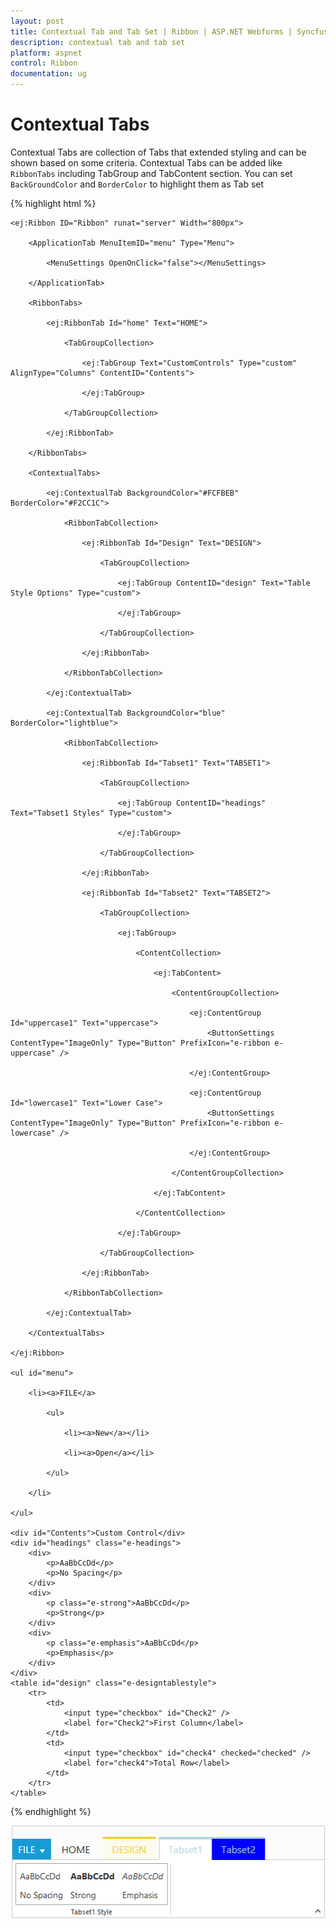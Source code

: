 ```yaml
---
layout: post
title: Contextual Tab and Tab Set | Ribbon | ASP.NET Webforms | Syncfusion
description: contextual tab and tab set
platform: aspnet
control: Ribbon
documentation: ug
---
```


# Contextual Tabs

Contextual Tabs are collection of Tabs that extended styling and can be shown based on some criteria. Contextual Tabs can be added like `RibbonTabs` including TabGroup and TabContent section. You can set `BackGroundColor` and `BorderColor` to highlight them as Tab set

{% highlight html %}

	<ej:Ribbon ID="Ribbon" runat="server" Width="800px">
	
		<ApplicationTab MenuItemID="menu" Type="Menu">
	
			<MenuSettings OpenOnClick="false"></MenuSettings>
	
		</ApplicationTab>
	
		<RibbonTabs>
	
			<ej:RibbonTab Id="home" Text="HOME">
	
				<TabGroupCollection>
	
					<ej:TabGroup Text="CustomControls" Type="custom" AlignType="Columns" ContentID="Contents">
	
					</ej:TabGroup>
	
				</TabGroupCollection>
	
			</ej:RibbonTab>
	
		</RibbonTabs>
	
		<ContextualTabs>
	
			<ej:ContextualTab BackgroundColor="#FCFBEB" BorderColor="#F2CC1C">
	
				<RibbonTabCollection>
	
					<ej:RibbonTab Id="Design" Text="DESIGN">
	
						<TabGroupCollection>
	
							<ej:TabGroup ContentID="design" Text="Table Style Options" Type="custom">
	
							</ej:TabGroup>
	
						</TabGroupCollection>
	
					</ej:RibbonTab>
	
				</RibbonTabCollection>
	
			</ej:ContextualTab>
	
			<ej:ContextualTab BackgroundColor="blue" BorderColor="lightblue">
	
				<RibbonTabCollection>
	
					<ej:RibbonTab Id="Tabset1" Text="TABSET1">
	
						<TabGroupCollection>
	
							<ej:TabGroup ContentID="headings" Text="Tabset1 Styles" Type="custom">
	
							</ej:TabGroup>
	
						</TabGroupCollection>
	
					</ej:RibbonTab>
	
					<ej:RibbonTab Id="Tabset2" Text="TABSET2">
						
						<TabGroupCollection>
						
							<ej:TabGroup>
								
								<ContentCollection>
									
									<ej:TabContent>
										
										<ContentGroupCollection>
											
											<ej:ContentGroup Id="uppercase1" Text="uppercase">
												<ButtonSettings ContentType="ImageOnly" Type="Button" PrefixIcon="e-ribbon e-uppercase" />
											
											</ej:ContentGroup>
											
											<ej:ContentGroup Id="lowercase1" Text="Lower Case">
												<ButtonSettings ContentType="ImageOnly" Type="Button" PrefixIcon="e-ribbon e-lowercase" />
											
											</ej:ContentGroup>
										
										</ContentGroupCollection>
									
									</ej:TabContent>
								
								</ContentCollection>
							
							</ej:TabGroup>
	
						</TabGroupCollection>
	
					</ej:RibbonTab>
	
				</RibbonTabCollection>
	
			</ej:ContextualTab>
	
		</ContextualTabs>
	
	</ej:Ribbon>
	
	<ul id="menu">
	
		<li><a>FILE</a>
	
			<ul>
	
				<li><a>New</a></li>
	
				<li><a>Open</a></li>
	
			</ul>
	
		</li>
	
	</ul>
	
	<div id="Contents">Custom Control</div>
	<div id="headings" class="e-headings">
		<div>
			<p>AaBbCcDd</p>
			<p>No Spacing</p>
		</div>
		<div>
			<p class="e-strong">AaBbCcDd</p>
			<p>Strong</p>
		</div>
		<div>
			<p class="e-emphasis">AaBbCcDd</p>
			<p>Emphasis</p>
		</div>
	</div>
	<table id="design" class="e-designtablestyle">
		<tr>
			<td>
				<input type="checkbox" id="Check2" />
				<label for="Check2">First Column</label>
			</td>
			<td>
				<input type="checkbox" id="check4" checked="checked" />
				<label for="check4">Total Row</label>
			</td>
		</tr>
	</table>

{% endhighlight %}


![](Contextual-Tab-and-Tab-Set_images/Contextual-Tab-and-Tab-Set_img1.png)
